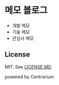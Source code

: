 # 메모 블로그

- 개발 메모
- 기술 메모
- 관심사 메모

## License

MIT. See [LICENSE.MD](https://github.com/bencentra/centrarium/blob/master/LICENSE.md).

powered by Centrarium